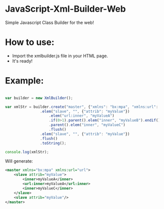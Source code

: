 # JavaScript-Xml-Builder-Web
Simple Javascript Class Builder for the web!

# How to use:
- Import the xmlbuilder.js file in your HTML page.
- It's ready!

# Example:
```javascript

var builder = new XmlBuilder();

var xmlStr = builder.create("master", {"xmlns": "bx:mpa", "xmlns:url": "url"})
				.elem("slave", "", {"attrib": "myValue"})
					.elem("url:inner", "myValueA")
					.if(0>1).parent().elem("inner", "myValueB").endif() // 0 > 1 condition = sample, this won't be added
					.parent().elem("inner", "myValueC")
					.flush()
				.elem("slave", "", {"attrib": "myValue"})
				.flush()
				.toString();

console.log(xmlStr);

```

Will generate:

```xml
<master xmlns="bx:mpa" xmlns:url="url">
    <slave attrib="myValue">
        <inner>myValueA</inner>
        <url:inner>myValueA</url:inner>
        <inner>myValueC</inner>
    </slave>
    <slave attrib="myValue"/>
</master>
```
